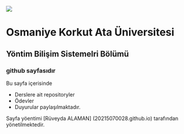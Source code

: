 ![](https://www.osmaniye.edu.tr/Resource/Images/osmaniye-korkut-ata-universitesi.png)

# Osmaniye Korkut Ata Üniversitesi
## Yöntim Bilişim Sistemelri Bölümü
### github sayfasıdır

Bu sayfa içerisinde
* Derslere ait repositoryler
* Ödevler
* Duyurular paylaşılmaktadır. 
 
 


Sayfa yöentimi [Rüveyda ALAMAN] (20215070028.github.io) tarafından yönetilmektedir.
